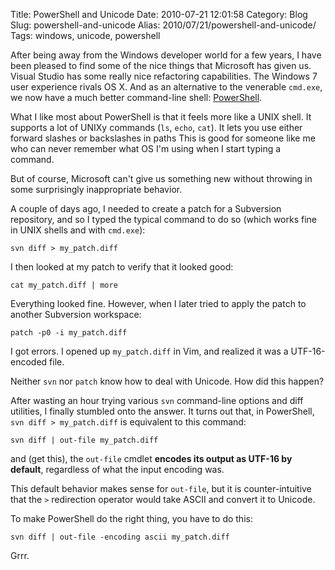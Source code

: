Title: PowerShell and Unicode
Date: 2010-07-21 12:01:58
Category: Blog
Slug: powershell-and-unicode
Alias: 2010/07/21/powershell-and-unicode/
Tags: windows, unicode, powershell


After being away from the Windows developer world for a few years, I have been pleased to find some of the nice things that Microsoft has given us. Visual Studio has some really nice refactoring capabilities. The Windows 7 user experience rivals OS X. And as an alternative to the venerable `cmd.exe`, we now have a much better command-line shell: [PowerShell](http://en.wikipedia.org/wiki/Windows_PowerShell).

What I like most about PowerShell is that it feels more like a UNIX shell. It supports a lot of UNIXy commands (`ls`, `echo`, `cat`). It lets you use either forward slashes or backslashes in paths This is good for someone like me who can never remember what OS I'm using when I start typing a command.

But of course, Microsoft can't give us something new without throwing in some surprisingly inappropriate behavior.
<!--break-->
A couple of days ago, I needed to create a patch for a Subversion repository, and so I typed the typical command to do so (which works fine in UNIX shells and with `cmd.exe`):

    svn diff > my_patch.diff

I then looked at my patch to verify that it looked good:

    cat my_patch.diff | more

Everything looked fine. However, when I later tried to apply the patch to another Subversion workspace:

    patch -p0 -i my_patch.diff

I got errors. I opened up `my_patch.diff` in Vim, and realized it was a UTF-16-encoded file.

Neither `svn` nor `patch` know how to deal with Unicode. How did this happen?

After wasting an hour trying various `svn` command-line options and diff utilities, I finally stumbled onto the answer. It turns out that, in PowerShell, `svn diff > my_patch.diff` is equivalent to this command:

    svn diff | out-file my_patch.diff

and (get this), the `out-file` cmdlet **encodes its output as UTF-16 by default**, regardless of what the input encoding was.

This default behavior makes sense for `out-file`, but it is counter-intuitive that the `>` redirection operator would take ASCII and convert it to Unicode.

To make PowerShell do the right thing, you have to do this:

    svn diff | out-file -encoding ascii my_patch.diff

Grrr.
